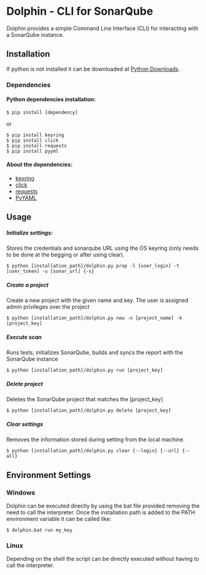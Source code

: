 # Dolphin - CLI for SonarQube

Dolphin provides a simple Command Line Interface (CLI) for interacting with a SonarQube instance.

## Installation

If python is not installed it can be downloaded at [Python Downloads](https://www.python.org/downloads/).

### Dependencies

#### Python dependencies installation:

`$ pip install [dependency]`

or

```
$ pip install keyring
$ pip install click
$ pip install requests
$ pip install pyyml
```

#### About the dependencies:

-   [keyring](https://pypi.org/project/keyring/)
-   [click](https://pypi.org/project/click/)
-   [requests](https://pypi.org/project/requests/)
-   [PyYAML](https://pypi.org/project/PyYAML/)

## Usage

##### Initialize settings:

Stores the credentials and sonarqube URL using the OS keyring (only needs to be done at the begging or after using clear).

`$ python [installation_path]/dolphin.py prop -l [user_login] -t [user_token] -u [sonar_url] {-s}`

##### Create a project

Create a new project with the given name and key. The user is assigned admin privileges over the project

`$ python [installation_path]/dolphin.py new -n [project_name] -k [project_key]`

##### Execute scan

Runs tests, initializes SonarQube, builds and syncs the report with the SonarQube instance

`$ python [installation_path]/dolphin.py run [project_key]`

##### Delete project

Deletes the SonarQube project that matches the [project_key]

`$ python [installation_path]/dolphin.py delete [project_key]`

##### Clear settings

Removes the information stored during setting from the local machine.

`$ python [installation_path]/dolphin.py clear {--login} {--url} {--all}`

## Environment Settings

### Windows

Dolphin can be executed directly by using the bat file provided removing the need to call the interpreter. Once the installation path is added to the PATH environment variable it can be called like:

`$ dolphin.bat run my_key`

### Linux

Depending on the shell the script can be directly executed without having to call the interpreter.
